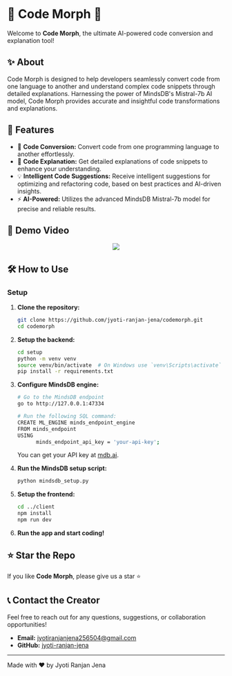 # 🌟 Code Morph 🌟

Welcome to **Code Morph**, the ultimate AI-powered code conversion and explanation tool!

## ✨ About

Code Morph is designed to help developers seamlessly convert code from one language to another and understand complex code snippets through detailed explanations. Harnessing the power of MindsDB's Mistral-7b AI model, Code Morph provides accurate and insightful code transformations and explanations.

## 🚀 Features

- 🔄 **Code Conversion:** Convert code from one programming language to another effortlessly.
- 📖 **Code Explanation:** Get detailed explanations of code snippets to enhance your understanding.
- 💡 **Intelligent Code Suggestions:** Receive intelligent suggestions for optimizing and refactoring code, based on best practices and AI-driven insights.
- ⚡ **AI-Powered:** Utilizes the advanced MindsDB Mistral-7b model for precise and reliable results.

## 🎥 Demo Video

<p align="center">
    <a href="#">
        <img src="https://img.freepik.com/free-vector/modern-red-video-media-player-template_1017-23409.jpg"/>
    </a>
</p>

## 🛠️ How to Use

### Setup

1. **Clone the repository:**

   ```sh
   git clone https://github.com/jyoti-ranjan-jena/codemorph.git
   cd codemorph
   ```

2. **Setup the backend:**

   ```sh
   cd setup
   python -m venv venv
   source venv/bin/activate  # On Windows use `venv\Scripts\activate`
   pip install -r requirements.txt
   ```

3. **Configure MindsDB engine:**

   ```sh
   # Go to the MindsDB endpoint
   go to http://127.0.0.1:47334

   # Run the following SQL command:
   CREATE ML_ENGINE minds_endpoint_engine
   FROM minds_endpoint
   USING
         minds_endpoint_api_key = 'your-api-key';
   ```

   You can get your API key at [mdb.ai](mdb.ai).

4. **Run the MindsDB setup script:**

   ```sh
   python mindsdb_setup.py
   ```

5. **Setup the frontend:**

   ```sh
   cd ../client
   npm install
   npm run dev
   ```

6. **Run the app and start coding!**

## ⭐ Star the Repo

If you like **Code Morph**, please give us a star ⭐

## 📞 Contact the Creator

Feel free to reach out for any questions, suggestions, or collaboration opportunities!

- **Email:** jyotiranjanjena256504@gmail.com
- **GitHub:** [jyoti-ranjan-jena](https://github.com/jyoti-ranjan-jena)

---

Made with ❤️ by Jyoti Ranjan Jena
